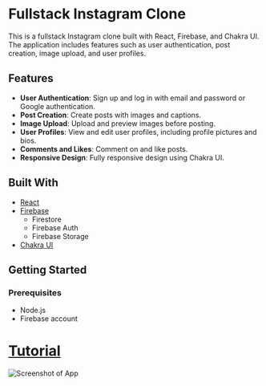 # Fullstack Instagram Clone

This is a fullstack Instagram clone built with React, Firebase, and Chakra UI. The application includes features such as user authentication, post creation, image upload, and user profiles.

## Features

- **User Authentication**: Sign up and log in with email and password or Google authentication.
- **Post Creation**: Create posts with images and captions.
- **Image Upload**: Upload and preview images before posting.
- **User Profiles**: View and edit user profiles, including profile pictures and bios.
- **Comments and Likes**: Comment on and like posts.
- **Responsive Design**: Fully responsive design using Chakra UI.

## Built With

- [React](https://reactjs.org/)
- [Firebase](https://firebase.google.com/)
  - Firestore
  - Firebase Auth
  - Firebase Storage
- [Chakra UI](https://chakra-ui.com/)

## Getting Started

### Prerequisites

- Node.js
- Firebase account

# [Tutorial](https://youtu.be/bQtAg7AFFrY)

![Screenshot of App](https://i.ibb.co/PjkYLCk/Group-34.png)
